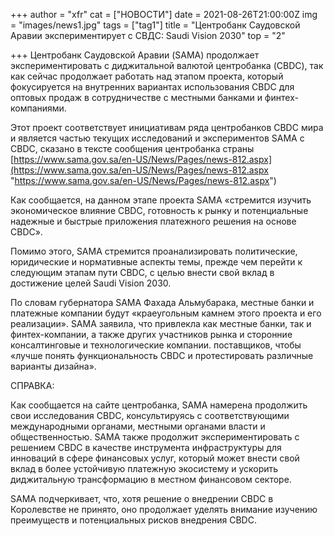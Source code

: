 +++
author = "xfr"
cat = ["НОВОСТИ"]
date = 2021-08-26T21:00:00Z
img = "images/news1.jpg"
tags = ["tag1"]
title = "Центробанк Саудовской Аравии экспериментирует с СВДС: Saudi Vision 2030"
top = "2"

+++
Центробанк Саудовской Аравии (SAMA) продолжает экспериментировать с диджитальной валютой центробанка (CBDC), так как сейчас продолжает работать над этапом проекта, который фокусируется на внутренних вариантах использования CBDC для оптовых продаж в сотрудничестве с местными банками и финтех-компаниями.

Этот проект соответствует инициативам ряда центробанков CBDC мира и является частью текущих исследований и экспериментов SAMA с CBDC, сказано в тексте сообщения центробанка страны [https://www.sama.gov.sa/en-US/News/Pages/news-812.aspx](https://www.sama.gov.sa/en-US/News/Pages/news-812.aspx "https://www.sama.gov.sa/en-US/News/Pages/news-812.aspx")

Как сообщается, на данном этапе проекта SAMA «стремится изучить экономическое влияние CBDC, готовность к рынку и потенциальные надежные и быстрые приложения платежного решения на основе CBDC». 

Помимо этого, SAMA стремится проанализировать политические, юридические и нормативные аспекты темы, прежде чем перейти к следующим этапам пути CBDC, с целью внести свой вклад в достижение целей Saudi Vision 2030.

По словам губернатора SAMA Фахада Альмубарака, местные банки и платежные компании будут «краеугольным камнем этого проекта и его реализации». SAMA заявила, что привлекла как местные банки, так и финтех-компании, а также других участников рынка и сторонние консалтинговые и технологические компании. поставщиков, чтобы «лучше понять функциональность CBDC и протестировать различные варианты дизайна».

СПРАВКА:

Как сообщается на сайте центробанка, SAMA намерена продолжить свои исследования CBDC, консультируясь с соответствующими международными органами, местными органами власти и общественностью. SAMA также продолжит экспериментировать с решением CBDC в качестве инструмента инфраструктуры для инноваций в сфере финансовых услуг, который может внести свой вклад в более устойчивую платежную экосистему и ускорить диджитальную трансформацию в местном финансовом секторе.

SAMA подчеркивает, что, хотя решение о внедрении CBDC в Королевстве не принято, оно продолжает уделять внимание изучению преимуществ и потенциальных рисков внедрения CBDC.